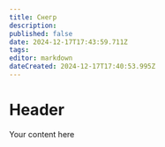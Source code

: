 ```yaml
---
title: Снегр
description: 
published: false
date: 2024-12-17T17:43:59.711Z
tags: 
editor: markdown
dateCreated: 2024-12-17T17:40:53.995Z
---
```


# Header
Your content here